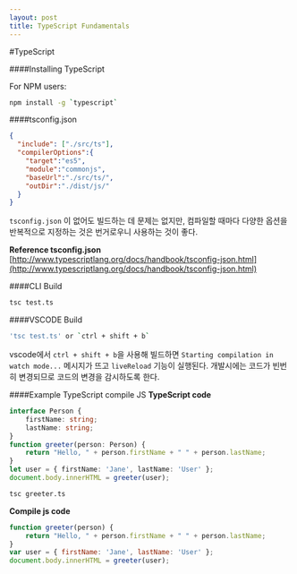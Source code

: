 ```yaml
---
layout: post
title: TypeScript Fundamentals
---
```


#TypeScript

####Installing TypeScript

For NPM users:
```Bash
npm install -g `typescript`
```

####tsconfig.json

```json
{
  "include": ["./src/ts"],
  "compilerOptions":{
    "target":"es5",
    "module":"commonjs",
    "baseUrl":"./src/ts/",
    "outDir":"./dist/js/"
  }
}
```
`tsconfig.json` 이 없어도 빌드하는 데 문제는 없지만, 컴파일할 때마다 다양한 옵션을 반복적으로 지정하는 것은 번거로우니 사용하는 것이 좋다.

**Reference tsconfig.json**
[http://www.typescriptlang.org/docs/handbook/tsconfig-json.html](http://www.typescriptlang.org/docs/handbook/tsconfig-json.html)

####CLI Build
```Bash
tsc test.ts
```
####VSCODE Build
```Bash
'tsc test.ts' or `ctrl + shift + b`
```
vscode에서 `ctrl + shift + b`을 사용해 빌드하면
`Starting compilation in watch mode...` 메시지가 뜨고 `liveReload` 기능이 실행된다. 개발시에는 코드가 빈번히 변경되므로 코드의 변경을 감시하도록 한다.

####Example TypeScript compile JS
**TypeScript code**
```TypeScript
interface Person {
    firstName: string;
    lastName: string;
}
function greeter(person: Person) {
    return "Hello, " + person.firstName + " " + person.lastName;
}
let user = { firstName: 'Jane', lastName: 'User' };
document.body.innerHTML = greeter(user);
```
```Bash
tsc greeter.ts
```

**Compile js code**
```js
function greeter(person) {
    return "Hello, " + person.firstName + " " + person.lastName;
}
var user = { firstName: 'Jane', lastName: 'User' };
document.body.innerHTML = greeter(user);
```
